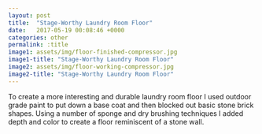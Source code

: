 ```yaml
---
layout: post
title:  "Stage-Worthy Laundry Room Floor"
date:   2017-05-19 00:08:46 +0000
categories: other
permalink: :title
image1: assets/img/floor-finished-compressor.jpg
image1-title: "Stage-Worthy Laundry Room Floor"
image2: assets/img/floor-working-compressor.jpg
image2-title: "Stage-Worthy Laundry Room Floor"
---
```

To create a more interesting  and durable laundry room floor I used outdoor grade paint to put down a base coat and then blocked out basic stone brick shapes. Using a number of sponge and dry brushing techniques I added depth and color to create a floor reminiscent of a stone wall.
